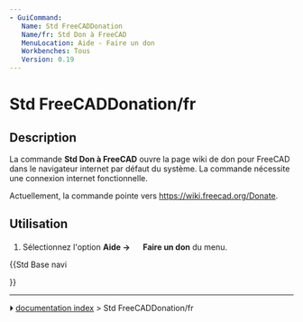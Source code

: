 ```yaml
---
- GuiCommand:
   Name: Std FreeCADDonation
   Name/fr: Std Don à FreeCAD
   MenuLocation: Aide - Faire un don
   Workbenches: Tous
   Version: 0.19
---
```


# Std FreeCADDonation/fr

## Description

La commande **Std Don à FreeCAD** ouvre la page wiki de don pour FreeCAD dans le navigateur internet par défaut du système. La commande nécessite une connexion internet fonctionnelle.

Actuellement, la commande pointe vers [<https://wiki.freecad.org/Donate>](https://wiki.freecad.org/Donate).



## Utilisation

1.  Sélectionnez l\'option **Aide → <img src="images/Std_FreeCADDonation.svg" width=16px> Faire un don** du menu.





{{Std Base navi

}}



---
⏵ [documentation index](../README.md) > Std FreeCADDonation/fr
